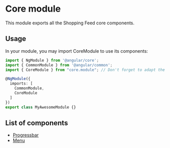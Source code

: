 Core module
===

This module exports all the Shopping Feed core components.

Usage
---

In your module, you may import CoreModule to use its components:
```typescript
import { NgModule } from '@angular/core';
import { CommonModule } from '@angular/common';
import { CoreModule } from "core.module"; // Don't forget to adapt the path to your need

@NgModule({
  imports: [
    CommonModule,
    CoreModule
  ]
})
export class MyAwesomeModule {}
```

List of components
---

- [Progressbar](progressbar/readme.md)
- [Menu](menu/readme.md)